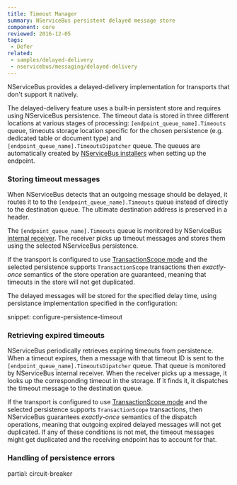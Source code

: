 ```yaml
---
title: Timeout Manager
summary: NServiceBus persistent delayed message store
component: core
reviewed: 2016-12-05
tags:
 - Defer
related:
 - samples/delayed-delivery
 - nservicebus/messaging/delayed-delivery
---
```


NServiceBus provides a delayed-delivery implementation for transports that don't support it natively. 

The delayed-delivery feature uses a built-in persistent store and requires using NServiceBus persistence. The timeout data is stored in three different locations at various stages of processing: `[endpoint_queue_name].Timeouts` queue, timeouts storage location specific for the chosen persistence (e.g. dedicated table or document type) and `[endpoint_queue_name].TimeoutsDipatcher` queue. The queues are automatically created by [NServiceBus installers](/nservicebus/operations/installers.md) when setting up the endpoint.


### Storing timeout messages

When NServiceBus detects that an outgoing message should be delayed, it routes it to to the `[endpoint_queue_name].Timeouts` queue instead of directly to the destination queue. The ultimate destination address is preserved in a header. 

The `[endpoint_queue_name].Timeouts` queue is monitored by NServiceBus [internal receiver](/nservicebus/satellites). The receiver picks up timeout messages and stores them using the selected NServiceBus persistence. 

If the transport is configured to use [TransactionScope mode](/transports/transactions.md#transactions-transaction-scope-distributed-transaction) and the selected persistence supports `TransactionScope` transactions then *exactly-once* semantics of the store operation are guaranteed, meaning that timeouts in the store will not get duplicated.

The delayed messages will be stored for the specified delay time, using persistance implementation specified in the configuration:

snippet: configure-persistence-timeout


### Retrieving expired timeouts

NServiceBus periodically retrieves expiring timeouts from persistence. When a timeout expires, then a message with that timeout ID is sent to the `[endpoint_queue_name].TimeoutsDipatcher` queue. That queue is monitored by NServiceBus internal receiver. When the receiver picks up a message, it looks up the corresponding timeout in the storage. If it finds it, it dispatches the timeout message to the destination queue.

If the transport is configured to use [TransactionScope mode](/transports/transactions.md#transactions-transaction-scope-distributed-transaction) and the selected persistence supports `TransactionScope` transactions, then NServiceBus guarantees *exactly-once* semantics of the dispatch operations, meaning that outgoing expired delayed messages will not get duplicated. If any of these conditions is not met, the timeout messages might get duplicated and the receiving endpoint has to account for that.


### Handling of persistence errors

partial: circuit-breaker
